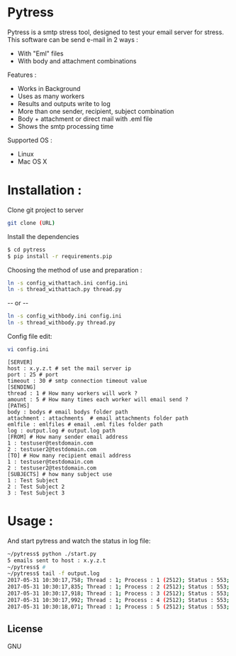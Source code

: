 # Pytress

Pytress is a smtp stress tool, designed to test your email server for stress.
This software can be send e-mail in 2 ways :

  - With "Eml" files
  - With body and attachment combinations

Features :
  - Works in Background
  - Uses as many workers
  - Results and outputs write to log
  - More than one sender, recipient, subject combination
  - Body + attachment or direct mail with .eml file
  - Shows the smtp processing time

Supported OS :
  - Linux
  - Mac OS X

# Installation :
Clone git project to server
```sh
git clone (URL)
```
Install the dependencies

```sh
$ cd pytress
$ pip install -r requirements.pip
```

Choosing the method of use and preparation :

```sh
ln -s config_withattach.ini config.ini
ln -s thread_withattach.py thread.py
```
-- or --
```sh
ln -s config_withbody.ini config.ini
ln -s thread_withbody.py thread.py
```
Config file edit:
```sh
vi config.ini
```
```vim
[SERVER]
host : x.y.z.t # set the mail server ip
port : 25 # port
timeout : 30 # smtp connection timeout value
[SENDING]
thread : 1 # How many workers will work ?
amount : 5 # How many times each worker will email send ?
[PATHS]
body : bodys # email bodys folder path
attachment : attachments  # email attachments folder path
emlfile : emlfiles # email .eml files folder path
log : output.log # output.log path
[FROM] # How many sender email address
1 : testuser@testdomain.com
2 : testuser2@testdomain.com
[TO] # How many recipient email address
1 : testuser@testdomain.com
2 : testuser2@testdomain.com
[SUBJECTS] # how many subject use
1 : Test Subject
2 : Test Subject 2
3 : Test Subject 3
```

# Usage :

And start pytress and watch the status in log file:
```sh
~/pytress$ python ./start.py
5 emails sent to host : x.y.z.t
~/pytress$ #
~/pytress$ tail -f output.log
2017-05-31 10:30:17,758; Thread : 1; Process : 1 (2512); Status : 553; ExecTime : 0.0850939750671 (second); Detail : sorry, that domain isnt in my list of managed domains (#5.7.1)
2017-05-31 10:30:17,835; Thread : 1; Process : 2 (2512); Status : 553; ExecTime : 0.0736820697784 (second); Detail : sorry, that domain isnt in my list of managed domains (#5.7.1)
2017-05-31 10:30:17,918; Thread : 1; Process : 3 (2512); Status : 553; ExecTime : 0.0779161453247 (second); Detail : sorry, that domain isnt in my list of managed domains (#5.7.1)
2017-05-31 10:30:17,992; Thread : 1; Process : 4 (2512); Status : 553; ExecTime : 0.0698771476746 (second); Detail : sorry, that domain isnt in my list of managed domains (#5.7.1)
2017-05-31 10:30:18,071; Thread : 1; Process : 5 (2512); Status : 553; ExecTime : 0.0749490261078 (second); Detail : sorry, that domain isnt in my list of managed domains (#5.7.1)
```


License
----

GNU

